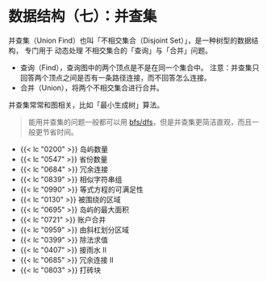 # 数据结构（七）：并查集


并查集（Union Find）也叫「不相交集合（Disjoint Set）」，是一种树型的数据结构，
专门用于 动态处理 不相交集合的「查询」与「合并」问题。
- 查询（Find），查询图中的两个顶点是不是在同一个集合中。
注意：并查集只回答两个顶点之间是否有一条路径连接，而不回答怎么连接。
- 合并（Union），将两个不相交集合进行合并。

并查集常常和图相关，比如「最小生成树」算法。

> 能用并查集的问题一般都可以用 [bfs/dfs](/algorithm-dfs_bfs)，但是并查集更简洁直观，而且一般更节省时间。



- {{< lc "0200" >}} 岛屿数量
- {{< lc "0547" >}} 省份数量
- {{< lc "0684" >}} 冗余连接
- {{< lc "0839" >}} 相似字符串组
- {{< lc "0990" >}} 等式方程的可满足性
- {{< lc "0130" >}} 被围绕的区域
- {{< lc "0695" >}} 岛屿的最大面积
- {{< lc "0721" >}} 账户合并
- {{< lc "0959" >}} 由斜杠划分区域
- {{< lc "0399" >}} 除法求值
- {{< lc "0407" >}} 接雨水 II
- {{< lc "0685" >}} 冗余连接 II
- {{< lc "0803" >}} 打砖块
